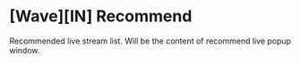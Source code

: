 # [Wave][IN] Recommend

Recommended live stream list. Will be the content of recommend live popup window.
